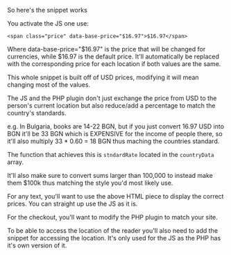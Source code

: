 So here's the snippet works

You activate the JS one use: 

`<span class="price" data-base-price="$16.97">$16.97</span>`


Where data-base-price="$16.97"   is the price that will be changed for currencies, while $16.97 is the default price. It'll automatically be replaced with the corresponding price for each location if both values are the same.

This whole snippet is built off of USD prices, modifying it will mean changing most of the values.

The JS and the PHP plugin don't just exchange the price from USD to the person's current location but also reduce/add a percentage to match the country's standards. 

e.g. In Bulgaria, books are 14-22 BGN, but if you just convert 16.97 USD into BGN it'll be 33 BGN which is EXPENSIVE for the income of people there, so it'll also multiply 33 * 0.60 = 18 BGN thus maching the countries standard.

The function that achieves this is `stndardRate` located in the `countryData` array.

It'll also make sure to convert sums larger than 100,000 to instead make them $100k thus matching the style you'd most likely use.

For any text, you'll want to use the above HTML <span> piece to display the correct prices. You can straight up use the JS as it is.

For the checkout, you'll want to modify the PHP plugin to match your site.

To be able to access the location of the reader you'll also need to add the snippet for accessing the location. It's only used for the JS as the PHP has it's own version of it.

















